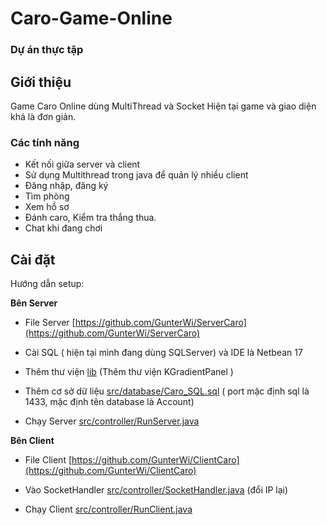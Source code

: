 # Caro-Game-Online

### Dự án thực tập

## Giới thiệu

Game Caro Online dùng MultiThread và Socket
Hiện tại game và giao diện khá là đơn giản.

### Các tính năng
- Kết nối giữa server và client
- Sử dụng Multithread trong java để quản lý nhiều client
- Đăng nhập, đăng ký
- Tìm phòng
- Xem hồ sơ
- Đánh caro, Kiểm tra thắng thua.
- Chat khi đang chơi
## Cài đặt

Hướng dẫn setup:

**Bên Server**

- File Server [https://github.com/GunterWi/ServerCaro](https://github.com/GunterWi/ServerCaro)
  
- Cài SQL ( hiện tại mình đang dùng SQLServer) và IDE là Netbean 17
- Thêm thư viện [lib](lib) (Thêm thư viện KGradientPanel )
- Thêm cơ sở dữ liệu [src/database/Caro_SQL.sql](CaroServer/src/database/Caro_SQL.sql) ( port mặc định sql là 1433, mặc định tên database là Account)
- Chạy Server [src/controller/RunServer.java](CaroServer/src/controller/RunServer.java)

**Bên Client**
- File Client [https://github.com/GunterWi/ClientCaro](https://github.com/GunterWi/ClientCaro)

- Vào SocketHandler [src/controller/SocketHandler.java](CaroClient/src/controller/SocketHandler.java) (đổi IP lại)
- Chạy Client [src/controller/RunClient.java](CaroClient/src/controller/RunClient.java)

